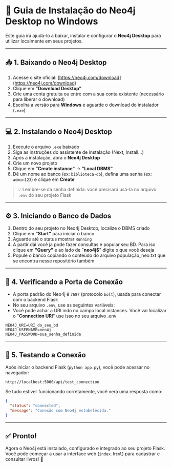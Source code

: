 # 🧠 Guia de Instalação do Neo4j Desktop no Windows

Este guia irá ajudá-lo a baixar, instalar e configurar o **Neo4j Desktop** para utilizar localmente em seus projetos.

---

## 📥 1. Baixando o Neo4j Desktop

1. Acesse o site oficial: [https://neo4j.com/download](https://neo4j.com/download)
2. Clique em **"Download Desktop"**
3. Crie uma conta gratuita ou entre com a sua conta existente (necessário para liberar o download)
4. Escolha a versão para **Windows** e aguarde o download do instalador (`.exe`)

---

## 💻 2. Instalando o Neo4j Desktop

1. Execute o arquivo `.exe` baixado
2. Siga as instruções do assistente de instalação (Next, Install...)
3. Após a instalação, abra o **Neo4j Desktop**
4. Crie um novo projeto
5. Clique em **"Create instance"** → **"Local DBMS"**
6. Dê um nome ao banco (ex: `biblioteca-db`), defina uma senha (ex: `admin123`) e clique em **Create**

> 💡 Lembre-se da senha definida: você precisará usá-la no arquivo `.env` do seu projeto Flask

---

## ⚙️ 3. Iniciando o Banco de Dados

1. Dentro do seu projeto no Neo4j Desktop, localize o DBMS criado
2. Clique em **"Start"** para iniciar o banco
3. Aguarde até o status mostrar `Running`
4. A partir dai você ja pode fazer consultas e popular seu BD. Para iso clique em **"Query"** e ao lado de "**neo4j$**"
digite o que você deseja
5. Popule o banco copiando o conteúdo do arquivo população_neo.txt que se encontra nesse repositório também
---

## 🔗 4. Verificando a Porta de Conexão

- A porta padrão do Neo4j é `7687` (protocolo `bolt`), usada para conectar com o backend Flask
- No seu arquivo `.env`, use as seguintes variáveis:
- Você pode achar a URI indo no campo local instances. Você vai localizar o "**Connection URI**"  use isso no seu arquivo .env

```
NEO4J_URI=URI_do_seu_bd
NEO4J_USERNAME=neo4j
NEO4J_PASSWORD=sua_senha_definida
```

---

## 🧪 5. Testando a Conexão

Após iniciar o backend Flask (`python app.py`), você pode acessar no navegador:

```
http://localhost:5000/api/test_connection
```

Se tudo estiver funcionando corretamente, você verá uma resposta como:

```json
{
  "status": "connected",
  "message": "Conexão com Neo4j estabelecida."
}
```

---

## ✅ Pronto!
Agora o Neo4j está instalado, configurado e integrado ao seu projeto Flask. Você pode começar a usar a interface web (`index.html`) para cadastrar e consultar livros! 🚀
